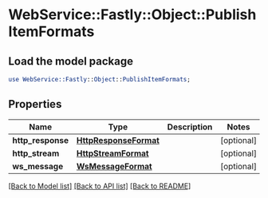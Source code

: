 # WebService::Fastly::Object::PublishItemFormats

## Load the model package
```perl
use WebService::Fastly::Object::PublishItemFormats;
```

## Properties
Name | Type | Description | Notes
------------ | ------------- | ------------- | -------------
**http_response** | [**HttpResponseFormat**](HttpResponseFormat.md) |  | [optional] 
**http_stream** | [**HttpStreamFormat**](HttpStreamFormat.md) |  | [optional] 
**ws_message** | [**WsMessageFormat**](WsMessageFormat.md) |  | [optional] 

[[Back to Model list]](../README.md#documentation-for-models) [[Back to API list]](../README.md#documentation-for-api-endpoints) [[Back to README]](../README.md)


